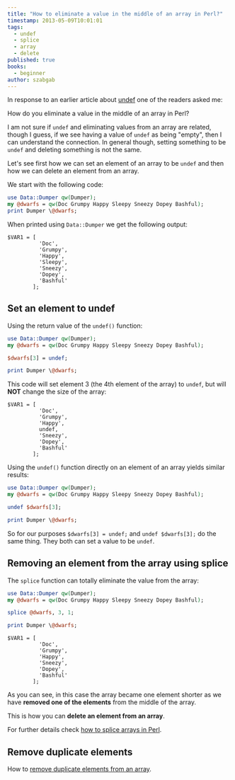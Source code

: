 ```yaml
---
title: "How to eliminate a value in the middle of an array in Perl?"
timestamp: 2013-05-09T10:01:01
tags:
  - undef
  - splice
  - array
  - delete
published: true
books:
  - beginner
author: szabgab
---
```



In response to an earlier article about [undef](/undef-and-defined-in-perl) one of the readers asked me:

How do you eliminate a value in the middle of an array in Perl?

I am not sure if `undef` and eliminating values from an array are related, though I guess, if we see having a value of `undef`
as being "empty", then I can understand the connection. In general though, setting something to be `undef` and deleting something is not the same.


Let's see first how we can set an element of an array to be `undef` and then how we can delete an element from an array.

We start with the following code:

```perl
use Data::Dumper qw(Dumper);
my @dwarfs = qw(Doc Grumpy Happy Sleepy Sneezy Dopey Bashful);
print Dumper \@dwarfs;
```

When printed using `Data::Dumper` we get the following output:

```
$VAR1 = [
          'Doc',
          'Grumpy',
          'Happy',
          'Sleepy',
          'Sneezy',
          'Dopey',
          'Bashful'
        ];
```

## Set an element to undef

Using the return value of the `undef()` function:

```perl
use Data::Dumper qw(Dumper);
my @dwarfs = qw(Doc Grumpy Happy Sleepy Sneezy Dopey Bashful);

$dwarfs[3] = undef;

print Dumper \@dwarfs;
```

This code will set element 3 (the 4th element of the array) to `undef`, but will **NOT** change the size of
the array:

```
$VAR1 = [
          'Doc',
          'Grumpy',
          'Happy',
          undef,
          'Sneezy',
          'Dopey',
          'Bashful'
        ];
```

Using the `undef()` function directly on an element of an array yields similar results:

```perl
use Data::Dumper qw(Dumper);
my @dwarfs = qw(Doc Grumpy Happy Sleepy Sneezy Dopey Bashful);

undef $dwarfs[3];

print Dumper \@dwarfs;
```

So for our purposes `$dwarfs[3] = undef;` and `undef $dwarfs[3];` do the same thing.
They both can set a value to be `undef`.

## Removing an element from the array using splice

The `splice` function can totally eliminate the value from the array:

```perl
use Data::Dumper qw(Dumper);
my @dwarfs = qw(Doc Grumpy Happy Sleepy Sneezy Dopey Bashful);

splice @dwarfs, 3, 1;

print Dumper \@dwarfs;
```

```
$VAR1 = [
          'Doc',
          'Grumpy',
          'Happy',
          'Sneezy',
          'Dopey',
          'Bashful'
        ];
```

As you can see, in this case the array became one element shorter as we have **removed one of the elements** from the middle of the array.

This is how you can **delete an element from an array**.

For further details check [how to splice arrays in Perl](/splice-to-slice-and-dice-arrays-in-perl).

## Remove duplicate elements

How to [remove duplicate elements from an array](/unique-values-in-an-array-in-perl).


